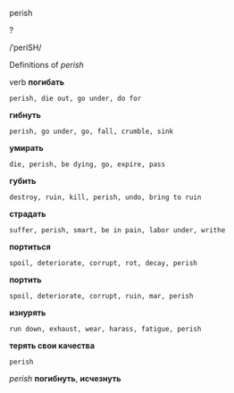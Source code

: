 perish

?

/ˈperiSH/

Definitions of _perish_

verb
**погибать**

    perish, die out, go under, do for
**гибнуть**

    perish, go under, go, fall, crumble, sink
**умирать**

    die, perish, be dying, go, expire, pass
**губить**

    destroy, ruin, kill, perish, undo, bring to ruin
**страдать**

    suffer, perish, smart, be in pain, labor under, writhe
**портиться**

    spoil, deteriorate, corrupt, rot, decay, perish
**портить**

    spoil, deteriorate, corrupt, ruin, mar, perish
**изнурять**

    run down, exhaust, wear, harass, fatigue, perish
**терять свои качества**

    perish

_perish_
**погибнуть**, **исчезнуть**